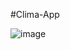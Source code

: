 #Clima-App

![image](https://user-images.githubusercontent.com/42678932/187529301-ce801294-0b42-4cb6-9f8c-9d5d067b362f.png)
